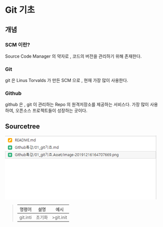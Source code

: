 # Git 기초

## 개념

### SCM 이란?

Source Code Manager 의 약자로 , 코드의 버전을 관리하기 위해 존재한다.

### Git

git 은 Linus Torvalds 가 만든 SCM 으로  ,  현재 가장 많이 사용한다.

### Github

github 은 , git 이 관리하는 Repo 의  원격저장소를 제공하는 서비스다. 가장 많이 사용하여, 오픈소스 프로젝트들이 성장하는 곳이다.





## Sourcetree

![image-20191216165229913](01_git기초.assets/image-20191216165229913.png)

> | 명령어   | 설명   | 예시      |
> | -------- | ------ | --------- |
> | git.inti | 초기화 | >git.init |
>
> 

